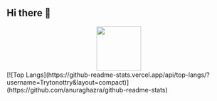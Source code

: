 ## Hi there 👋
<div id="header" align="center">
  <img src="https://media0.giphy.com/media/v1.Y2lkPTc5MGI3NjExYzB0YmZsbHJuNzEyZjVramNoYXo1dXR4YnhubzF6cmc1N2J3cmo5bCZlcD12MV9pbnRlcm5hbF9naWZfYnlfaWQmY3Q9Zw/FoVzfcqCDSb7zCynOp/giphy.gif" width="100"/>
</div>
[![Top Langs](https://github-readme-stats.vercel.app/api/top-langs/?username=Trytonottry&layout=compact)](https://github.com/anuraghazra/github-readme-stats)

<img src="https://komarev.com/ghpvc/?username=Trytonottry&style=flat-square&color=blue" alt=""/>
